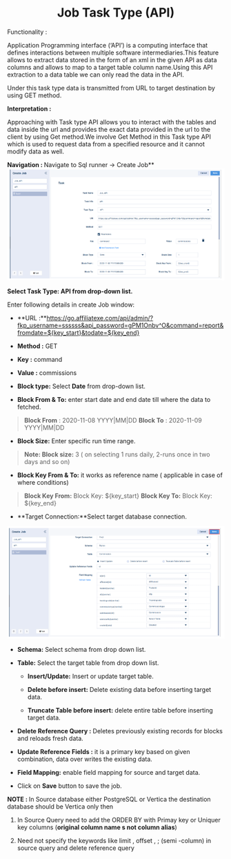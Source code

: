 

<h1><center>Job Task Type (API)</center> </h1>

  


 Functionality :  </b>

Application Programming interface (‘API’) is a computing interface that defines interactions between multiple software intermediaries.This feature allows to extract data stored in the form of an xml in the given API as data columns and allows to map to a target table column name.Using this API extraction to a data table we can only read the data in the API.

  

Under this task type data is transmitted from URL to target destination by using GET method.

  

<b>Interpretation :  </b>

Approaching with Task type API allows you to interact with the tables and data inside the url and provides the exact data provided in the url to the client by using Get method.We involve Get Method in this Task type API which is used to request data from a specified resource and it cannot modify data as well.

<b>Navigation : </b> Navigate to Sql runner -> Create Job**
![enter image description here](https://github.com/surifirstpin/AcuBI_Technical_Documents/blob/master/images/JA1.png?raw=true)

**Select Task Type: API from drop-down list.**

Enter following details in create Job window:

-   **URL :**https://go.affiliatexe.com/api/admin/?fkp_username=ssssss&api_password=gPM1Onbv^O&command=report&fromdate=${key_start}&todate=${key_end}
    

-   **Method :** GET
    
-   **Key :** command
    
-   **Value :** commissions
    

  
  

-   **Block type:** Select **Date** from drop-down list.
    

-   **Block From & To:** enter start date and end date till where the data to fetched.
    

> **Block From** : 2020-11-08 YYYY|MM|DD **Block To** : 2020-11-09 YYYY|MM|DD

-   **Block Size:** Enter specific run time range.
    

> **Note: Block size:** 3 ( on selecting 1 runs daily, 2-runs once in two days and so on)

-   **Block Key From & To:** it works as reference name ( applicable in case of where conditions)
    

> **Block Key From:** Block Key: ${key_start} **Block Key To:** Block Key: ${key_end}

-   **Target Connection:**Select target database connection.

![enter image description here](https://github.com/surifirstpin/AcuBI_Technical_Documents/blob/master/images/JA2.png?raw=true)

-   **Schema:** Select schema from drop down list.
    
-   **Table:** Select the target table from drop down list.
    
    -   **Insert/Update:** Insert or update target table.
        
    -   **Delete before insert:** Delete existing data before inserting target data.
        
    -   **Truncate Table before insert:** delete entire table before inserting target data.
        
- **Delete Reference Query :** Deletes previously existing records for blocks and reloads fresh data.
    
-   **Update Reference Fields :** it is a primary key based on given combination, data over writes the existing data.
    

-   **Field Mapping:** enable field mapping for source and target data.
    
-   Click on **Save** button to save the job.

<b>NOTE : </b> In Source database either PostgreSQL or Vertica the destination database should be Vertica only then

  

1. In Source Query need to add the ORDER BY with Primay key or Uniquer key columns (**original column name s not column alias**)

  
  

2. Need not specify the keywords like limit , offset , ; (semi -column) in source query and delete reference query

<!--stackedit_data:
eyJoaXN0b3J5IjpbMTkzNzMzMjI2MiwtMTA1MzgwNTUwMywtNT
Q5MzM1NjQ1LC0xNDAxMjk3NjY0XX0=
-->